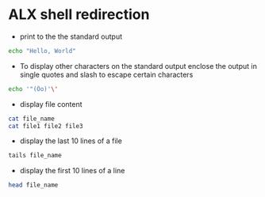 # ALX shell redirection

- print to the the standard output

```sh
echo "Hello, World"

````

- To display other characters on the standard output enclose the output in single quotes and slash to escape certain characters

```sh
echo '"(Ôo)'\'
```

- display file content

```sh
cat file_name
cat file1 file2 file3

```

- display the last 10 lines of a file

```sh
tails file_name
```

- display the first 10 lines of a line

```sh
head file_name
```
